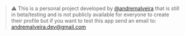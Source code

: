 > ⚠️ This is a personal project developed by [@andremalveira](http://github.com/andremalveira) that is still in beta/testing and is not publicly available for everyone to create their profile but if you want to test this app send an email to: andremalveira.dev@gmail.com